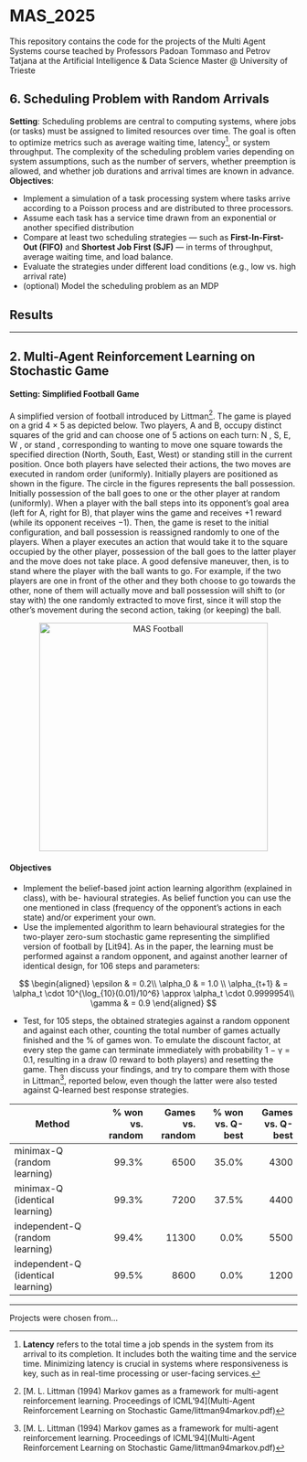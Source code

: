 # MAS_2025
This repository contains the code for the projects of the Multi Agent Systems course teached by Professors Padoan Tommaso and Petrov Tatjana at the Artificial Intelligence &amp; Data Science Master @ University of Trieste

## 6. Scheduling Problem with Random Arrivals

**Setting**: Scheduling problems are central to computing systems, where jobs (or tasks) must be assigned
to limited resources over time. The goal is often to optimize metrics such as average waiting time,
latency[^latency], or system throughput. The complexity of the scheduling problem varies depending on system
assumptions, such as the number of servers, whether preemption is allowed, and whether job durations
and arrival times are known in advance.
**Objectives**:
 - Implement a simulation of a task processing system where tasks arrive according to a Poisson
process and are distributed to three processors.
- Assume each task has a service time drawn from an exponential or another specified distribution
- Compare at least two scheduling strategies — such as **First-In-First-Out (FIFO)** and **Shortest
Job First (SJF)** — in terms of throughput, average waiting time, and load balance.
- Evaluate the strategies under different load conditions (e.g., low vs. high arrival rate)
- (optional) Model the scheduling problem as an MDP

[^latency]:  **Latency** refers to the total time a job spends in the system from its arrival to its completion. It includes both the
waiting time and the service time. Minimizing latency is crucial in systems where responsiveness is key, such as in real-time
processing or user-facing services.

## Results

---

## 2. Multi-Agent Reinforcement Learning on Stochastic Game
#### Setting: Simplified Football Game
A simplified version of football introduced by Littman[^Lit94]. The game is played on a grid 4 × 5 as
depicted below. Two players, A and B, occupy distinct squares of the grid and can choose
one of 5 actions on each turn: N , S, E, W , or stand , corresponding to wanting to move
one square towards the specified direction (North, South, East, West) or standing still in the
current position. Once both players have selected their actions, the two moves are executed in
random order (uniformly). Initially players are positioned as shown in the figure. The circle
in the figures represents the ball possession. Initially possession of the ball goes to one or the
other player at random (uniformly). When a player with the ball steps into its opponent’s
goal area (left for A, right for B), that player wins the game and receives +1 reward (while its
opponent receives −1). Then, the game is reset to the initial configuration, and ball possession
is reassigned randomly to one of the players.
When a player executes an action that would take it to the square occupied by the other
player, possession of the ball goes to the latter player and the move does not take place. A
good defensive maneuver, then, is to stand where the player with the ball wants to go. 
For example, if the two players are one in front of the other and they both choose to go towards
the other, none of them will actually move and ball possession will shift to (or stay with) the
one randomly extracted to move first, since it will stop the other’s movement during the second
action, taking (or keeping) the ball.

<p align="center">
  <img src="https://github.com/user-attachments/assets/4397b224-765c-4648-92f1-37c063f9aa6a" 
       alt="MAS Football" 
       width="400"/>
</p>

#### Objectives
 - Implement the belief-based joint action learning algorithm (explained in class), with be-
havioural strategies. As belief function you can use the one mentioned in class (frequency
of the opponent’s actions in each state) and/or experiment your own.
 - Use the implemented algorithm to learn behavioural strategies for the two-player zero-sum
stochastic game representing the simplified version of football by [Lit94]. As in the paper,
the learning must be performed against a random opponent, and against another learner
of identical design, for 106 steps and parameters:

$$
\begin{aligned}
 \epsilon & = 0.2\\
 \alpha_0 & = 1.0 \\
 \alpha_{t+1} & = \alpha_t \cdot 10^{\log_{10}(0.01)/10^6} \approx \alpha_t \cdot 0.9999954\\
 \gamma & = 0.9
\end{aligned}
$$

 -  Test, for 105 steps, the obtained strategies against a random opponent and against each
other, counting the total number of games actually finished and the % of games won.
To emulate the discount factor, at every step the game can terminate immediately with
probability 1 − γ = 0.1, resulting in a draw (0 reward to both players) and resetting the
game. Then discuss your findings, and try to compare them with those in Littman[^Lit94], reported
below, even though the latter were also tested against Q-learned best response strategies.

<div align="center">

| Method                             | % won vs. random | Games vs. random | % won vs. Q-best | Games vs. Q-best |
|------------------------------------|-----------------:|-----------------:|-----------------:|-----------------:|
| minimax-Q (random learning)        |            99.3% |            6500  |            35.0% |            4300  |
| minimax-Q (identical learning)     |            99.3% |            7200  |            37.5% |            4400  |
| independent-Q (random learning)    |            99.4% |           11300  |             0.0% |            5500  |
| independent-Q (identical learning) |            99.5% |            8600  |             0.0% |            1200  |

</div>

---

Projects were chosen from...


[^Lit94]: [M. L. Littman (1994) Markov games as a framework for multi-agent reinforcement learning. Proceedings of ICML’94](Multi-Agent Reinforcement Learning on Stochastic Game/littman94markov.pdf)
